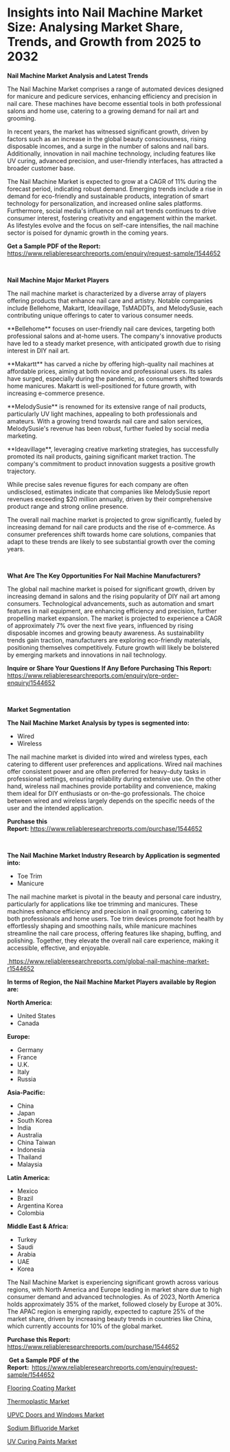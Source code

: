 <p><h1>Insights into Nail Machine Market Size: Analysing Market Share, Trends, and Growth from 2025 to 2032</h1></p><p><strong>Nail Machine Market Analysis and Latest Trends</strong></p>
<p><p>The Nail Machine Market comprises a range of automated devices designed for manicure and pedicure services, enhancing efficiency and precision in nail care. These machines have become essential tools in both professional salons and home use, catering to a growing demand for nail art and grooming.</p><p>In recent years, the market has witnessed significant growth, driven by factors such as an increase in the global beauty consciousness, rising disposable incomes, and a surge in the number of salons and nail bars. Additionally, innovation in nail machine technology, including features like UV curing, advanced precision, and user-friendly interfaces, has attracted a broader customer base.</p><p>The Nail Machine Market is expected to grow at a CAGR of 11% during the forecast period, indicating robust demand. Emerging trends include a rise in demand for eco-friendly and sustainable products, integration of smart technology for personalization, and increased online sales platforms. Furthermore, social media's influence on nail art trends continues to drive consumer interest, fostering creativity and engagement within the market. As lifestyles evolve and the focus on self-care intensifies, the nail machine sector is poised for dynamic growth in the coming years.</p></p>
<p><strong>Get a Sample PDF of the Report:&nbsp;</strong> <a href="https://www.reliableresearchreports.com/enquiry/request-sample/1544652?utm_campaign=2263&utm_medium=2&utm_source=Github&utm_content=ia&utm_term=06022025&utm_id=nail-machine">https://www.reliableresearchreports.com/enquiry/request-sample/1544652</a></p>
<p>&nbsp;</p>
<p><strong>Nail Machine Major Market Players</strong></p>
<p><p>The nail machine market is characterized by a diverse array of players offering products that enhance nail care and artistry. Notable companies include Bellehome, Makartt, Ideavillage, TsMADDTs, and MelodySusie, each contributing unique offerings to cater to various consumer needs.</p><p>**Bellehome** focuses on user-friendly nail care devices, targeting both professional salons and at-home users. The company's innovative products have led to a steady market presence, with anticipated growth due to rising interest in DIY nail art.</p><p>**Makartt** has carved a niche by offering high-quality nail machines at affordable prices, aiming at both novice and professional users. Its sales have surged, especially during the pandemic, as consumers shifted towards home manicures. Makartt is well-positioned for future growth, with increasing e-commerce presence.</p><p>**MelodySusie** is renowned for its extensive range of nail products, particularly UV light machines, appealing to both professionals and amateurs. With a growing trend towards nail care and salon services, MelodySusie's revenue has been robust, further fueled by social media marketing.</p><p>**Ideavillage**, leveraging creative marketing strategies, has successfully promoted its nail products, gaining significant market traction. The company's commitment to product innovation suggests a positive growth trajectory.</p><p>While precise sales revenue figures for each company are often undisclosed, estimates indicate that companies like MelodySusie report revenues exceeding $20 million annually, driven by their comprehensive product range and strong online presence.</p><p>The overall nail machine market is projected to grow significantly, fueled by increasing demand for nail care products and the rise of e-commerce. As consumer preferences shift towards home care solutions, companies that adapt to these trends are likely to see substantial growth over the coming years.</p></p>
<p>&nbsp;</p>
<p><strong>What Are The Key Opportunities For Nail Machine Manufacturers?</strong></p>
<p><p>The global nail machine market is poised for significant growth, driven by increasing demand in salons and the rising popularity of DIY nail art among consumers. Technological advancements, such as automation and smart features in nail equipment, are enhancing efficiency and precision, further propelling market expansion. The market is projected to experience a CAGR of approximately 7% over the next five years, influenced by rising disposable incomes and growing beauty awareness. As sustainability trends gain traction, manufacturers are exploring eco-friendly materials, positioning themselves competitively. Future growth will likely be bolstered by emerging markets and innovations in nail technology.</p></p>
<p><strong>Inquire or Share Your Questions If Any Before Purchasing This Report:</strong> <a href="https://www.reliableresearchreports.com/enquiry/pre-order-enquiry/1544652?utm_campaign=2263&utm_medium=2&utm_source=Github&utm_content=ia&utm_term=06022025&utm_id=nail-machine">https://www.reliableresearchreports.com/enquiry/pre-order-enquiry/1544652</a></p>
<p>&nbsp;</p>
<p><strong>Market Segmentation</strong></p>
<p><strong>The Nail Machine Market Analysis by types is segmented into:</strong></p>
<p><ul><li>Wired</li><li>Wireless</li></ul></p>
<p><p>The nail machine market is divided into wired and wireless types, each catering to different user preferences and applications. Wired nail machines offer consistent power and are often preferred for heavy-duty tasks in professional settings, ensuring reliability during extensive use. On the other hand, wireless nail machines provide portability and convenience, making them ideal for DIY enthusiasts or on-the-go professionals. The choice between wired and wireless largely depends on the specific needs of the user and the intended application.</p></p>
<p><strong>Purchase this Report:&nbsp;</strong><a href="https://www.reliableresearchreports.com/purchase/1544652?utm_campaign=2263&utm_medium=2&utm_source=Github&utm_content=ia&utm_term=06022025&utm_id=nail-machine">https://www.reliableresearchreports.com/purchase/1544652</a></p>
<p>&nbsp;</p>
<p><strong>The Nail Machine Market Industry Research by Application is segmented into:</strong></p>
<p><ul><li>Toe Trim</li><li>Manicure</li></ul></p>
<p><p>The nail machine market is pivotal in the beauty and personal care industry, particularly for applications like toe trimming and manicures. These machines enhance efficiency and precision in nail grooming, catering to both professionals and home users. Toe trim devices promote foot health by effortlessly shaping and smoothing nails, while manicure machines streamline the nail care process, offering features like shaping, buffing, and polishing. Together, they elevate the overall nail care experience, making it accessible, effective, and enjoyable.</p></p>
<p><a href="https://www.reliableresearchreports.com/global-nail-machine-market-r1544652?utm_campaign=2263&utm_medium=2&utm_source=Github&utm_content=ia&utm_term=06022025&utm_id=nail-machine">&nbsp;https://www.reliableresearchreports.com/global-nail-machine-market-r1544652</a></p>
<p><strong>In terms of Region, the Nail Machine Market Players available by Region are:</strong></p>
<p>
    <p> <strong> North America: </strong>
        <ul>
            <li>United States</li>
            <li>Canada</li>
        </ul>
        </p> 
    <p> <strong> Europe: </strong>
        <ul>
            <li>Germany</li>
            <li>France</li>
            <li>U.K.</li>
            <li>Italy</li>
            <li>Russia</li>
        </ul>
        </p> 
    <p> <strong> Asia-Pacific: </strong>
        <ul>
            <li>China</li>
            <li>Japan</li>
            <li>South Korea</li>
            <li>India</li>
            <li>Australia</li>
            <li>China Taiwan</li>
            <li>Indonesia</li>
            <li>Thailand</li>
            <li>Malaysia</li>
        </ul>
        </p> 
    <p> <strong> Latin America: </strong>
        <ul>
            <li>Mexico</li>
            <li>Brazil</li>
            <li>Argentina Korea</li>
            <li>Colombia</li>
        </ul>
        </p> 
    <p> <strong> Middle East & Africa: </strong>
        <ul>
            <li>Turkey</li>
            <li>Saudi</li>
            <li>Arabia</li>
            <li>UAE</li>
            <li>Korea</li>
        </ul>
    </p>
    </p>
<p><p>The Nail Machine Market is experiencing significant growth across various regions, with North America and Europe leading in market share due to high consumer demand and advanced technologies. As of 2023, North America holds approximately 35% of the market, followed closely by Europe at 30%. The APAC region is emerging rapidly, expected to capture 25% of the market share, driven by increasing beauty trends in countries like China, which currently accounts for 10% of the global market.</p></p>
<p><strong>Purchase this Report: </strong><a href="https://www.reliableresearchreports.com/purchase/1544652?utm_campaign=2263&utm_medium=2&utm_source=Github&utm_content=ia&utm_term=06022025&utm_id=nail-machine">https://www.reliableresearchreports.com/purchase/1544652</a></p>
<p>&nbsp;<strong>Get a Sample PDF of the Report:&nbsp;&nbsp;</strong><a href="https://www.reliableresearchreports.com/enquiry/request-sample/1544652?utm_campaign=2263&utm_medium=2&utm_source=Github&utm_content=ia&utm_term=06022025&utm_id=nail-machine">https://www.reliableresearchreports.com/enquiry/request-sample/1544652</a></p>
<p><strong></strong></p>
<p><p><a href="https://www.linkedin.com/pulse/comprehending-rapid-growth-global-flooring-coating-market-cagr-xaojc?utm_campaign=2263&utm_medium=2&utm_source=Github&utm_content=ia&utm_term=06022025&utm_id=nail-machine">Flooring Coating Market</a></p><p><a href="https://www.linkedin.com/pulse/thermoplastic-market-outlook-from-2025-2032-size-share-growth-b8dvc?utm_campaign=2263&utm_medium=2&utm_source=Github&utm_content=ia&utm_term=06022025&utm_id=nail-machine">Thermoplastic Market</a></p><p><a href="https://www.linkedin.com/pulse/upvc-doors-windows-market-strategic-insights-product-evolution-nsejc?utm_campaign=2263&utm_medium=2&utm_source=Github&utm_content=ia&utm_term=06022025&utm_id=nail-machine">UPVC Doors and Windows Market</a></p><p><a href="https://www.linkedin.com/pulse/detailed-market-study-global-sodium-bifluoride-industry-2025-2032-gkcbc?utm_campaign=2263&utm_medium=2&utm_source=Github&utm_content=ia&utm_term=06022025&utm_id=nail-machine">Sodium Bifluoride Market</a></p><p><a href="https://www.linkedin.com/pulse/understanding-uv-curing-paints-market-comprehensive-analysis-hlinc?utm_campaign=2263&utm_medium=2&utm_source=Github&utm_content=ia&utm_term=06022025&utm_id=nail-machine">UV Curing Paints Market</a></p></p>